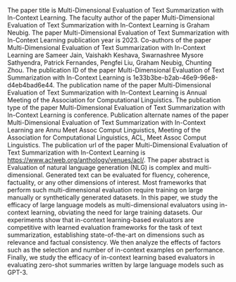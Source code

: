 The paper title is Multi-Dimensional Evaluation of Text Summarization with In-Context Learning.
The faculty author of the paper Multi-Dimensional Evaluation of Text Summarization with In-Context Learning is Graham Neubig.
The paper Multi-Dimensional Evaluation of Text Summarization with In-Context Learning publication year is 2023.
Co-authors of the paper Multi-Dimensional Evaluation of Text Summarization with In-Context Learning are Sameer Jain, Vaishakh Keshava, Swarnashree Mysore Sathyendra, Patrick Fernandes, Pengfei Liu, Graham Neubig, Chunting Zhou.
The publication ID of the paper Multi-Dimensional Evaluation of Text Summarization with In-Context Learning is 1e33b3be-b2ab-46e9-96e8-d4eb4bad6e44.
The publication name of the paper Multi-Dimensional Evaluation of Text Summarization with In-Context Learning is Annual Meeting of the Association for Computational Linguistics.
The publication type of the paper Multi-Dimensional Evaluation of Text Summarization with In-Context Learning is conference.
Publication alternate names of the paper Multi-Dimensional Evaluation of Text Summarization with In-Context Learning are Annu Meet Assoc Comput Linguistics, Meeting of the Association for Computational Linguistics, ACL, Meet Assoc Comput Linguistics.
The publication url of the paper Multi-Dimensional Evaluation of Text Summarization with In-Context Learning is https://www.aclweb.org/anthology/venues/acl/.
The paper abstract is Evaluation of natural language generation (NLG) is complex and multi-dimensional. Generated text can be evaluated for fluency, coherence, factuality, or any other dimensions of interest. Most frameworks that perform such multi-dimensional evaluation require training on large manually or synthetically generated datasets. In this paper, we study the efficacy of large language models as multi-dimensional evaluators using in-context learning, obviating the need for large training datasets. Our experiments show that in-context learning-based evaluators are competitive with learned evaluation frameworks for the task of text summarization, establishing state-of-the-art on dimensions such as relevance and factual consistency. We then analyze the effects of factors such as the selection and number of in-context examples on performance. Finally, we study the efficacy of in-context learning based evaluators in evaluating zero-shot summaries written by large language models such as GPT-3.
